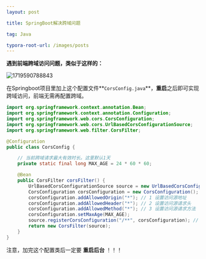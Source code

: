 ```yaml
---
layout: post

title: SpringBoot解决跨域问题

tag: Java

typora-root-url: /images/posts
---
```


**遇到前端跨域访问问题，类似于这样的：**

![1719590788843](/Java/SpringBoot_Solve_Cors_Issue/1719590788843.jpg)

在Springboot项目里加上这个配置文件**`CorsConfig.java`**，**重启**之后即可实现跨域访问，前端无需再配置跨域。 

```java
import org.springframework.context.annotation.Bean;
import org.springframework.context.annotation.Configuration;
import org.springframework.web.cors.CorsConfiguration;
import org.springframework.web.cors.UrlBasedCorsConfigurationSource;
import org.springframework.web.filter.CorsFilter;

@Configuration
public class CorsConfig {

    // 当前跨域请求最大有效时长。这里默认1天
    private static final long MAX_AGE = 24 * 60 * 60;

    @Bean
    public CorsFilter corsFilter() {
        UrlBasedCorsConfigurationSource source = new UrlBasedCorsConfigurationSource();
        CorsConfiguration corsConfiguration = new CorsConfiguration();
        corsConfiguration.addAllowedOrigin("*"); // 1 设置访问源地址
        corsConfiguration.addAllowedHeader("*"); // 2 设置访问源请求头
        corsConfiguration.addAllowedMethod("*"); // 3 设置访问源请求方法
        corsConfiguration.setMaxAge(MAX_AGE);
        source.registerCorsConfiguration("/**", corsConfiguration); // 4 对接口配置跨域设置
        return new CorsFilter(source);
    }
}
```

注意，加完这个配置类后一定要 **重启后台**  ！！！    
